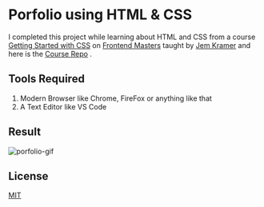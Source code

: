 # Porfolio using HTML & CSS

I completed this project while learning about HTML and CSS from a course 
[Getting Started with CSS](https://frontendmasters.com/courses/getting-started-css/) on 
[Frontend Masters](https://frontendmasters.com/) taught by 
[Jem Kramer](https://github.com/jen4web) and here is the
[Course Repo](https://github.com/jen4web/fem-getting-started-with-css) .


## Tools Required 
1. Modern Browser like Chrome, FireFox or anything like that
2. A Text Editor like VS Code


## Result
![porfolio-gif](https://user-images.githubusercontent.com/56533980/164720560-fd10641a-2c52-4d83-bdeb-97db635b3a3b.gif)


## License
[MIT](https://choosealicense.com/licenses/mit/)
